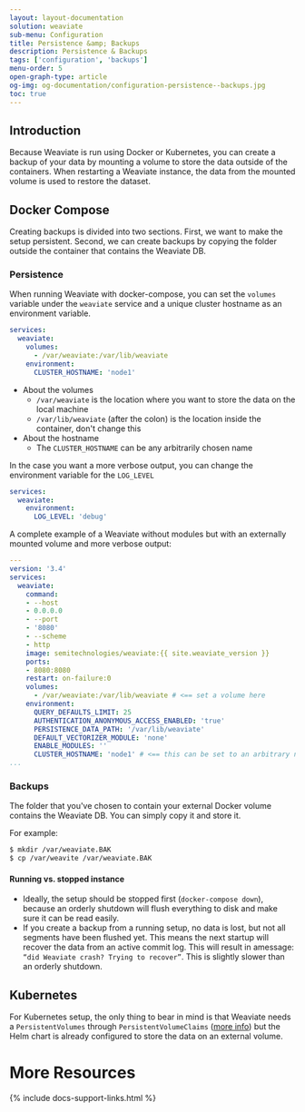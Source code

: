 ```yaml
---
layout: layout-documentation
solution: weaviate
sub-menu: Configuration
title: Persistence &amp; Backups
description: Persistence & Backups
tags: ['configuration', 'backups']
menu-order: 5
open-graph-type: article
og-img: og-documentation/configuration-persistence--backups.jpg
toc: true
---
```


## Introduction

Because Weaviate is run using Docker or Kubernetes, you can create a backup of your data by mounting a volume to store the data outside of the containers. When restarting a Weaviate instance, the data from the mounted volume is used to restore the dataset.

## Docker Compose

Creating backups is divided into two sections. First, we want to make the setup persistent. Second, we can create backups by copying the folder outside the container that contains the Weaviate DB.

### Persistence

When running Weaviate with docker-compose, you can set the `volumes` variable under the `weaviate` service and a unique cluster hostname as an environment variable.

```yaml
services:
  weaviate:
    volumes:
      - /var/weaviate:/var/lib/weaviate
    environment:
      CLUSTER_HOSTNAME: 'node1' 
```

* About the volumes
  * `/var/weaviate` is the location where you want to store the data on the local machine
  * `/var/lib/weaviate` (after the colon) is the location inside the container, don't change this
* About the hostname
  * The `CLUSTER_HOSTNAME` can be any arbitrarily chosen name

In the case you want a more verbose output, you can change the environment variable for the `LOG_LEVEL`

```yaml
services:
  weaviate:
    environment:
      LOG_LEVEL: 'debug'
```

A complete example of a Weaviate without modules but with an externally mounted volume and more verbose output:

```yaml
---
version: '3.4'
services:
  weaviate:
    command:
    - --host
    - 0.0.0.0
    - --port
    - '8080'
    - --scheme
    - http
    image: semitechnologies/weaviate:{{ site.weaviate_version }}
    ports:
    - 8080:8080
    restart: on-failure:0
    volumes:
      - /var/weaviate:/var/lib/weaviate # <== set a volume here
    environment:
      QUERY_DEFAULTS_LIMIT: 25
      AUTHENTICATION_ANONYMOUS_ACCESS_ENABLED: 'true'
      PERSISTENCE_DATA_PATH: '/var/lib/weaviate'
      DEFAULT_VECTORIZER_MODULE: 'none'
      ENABLE_MODULES: ''
      CLUSTER_HOSTNAME: 'node1' # <== this can be set to an arbitrary name
...
```

### Backups

The folder that you've chosen to contain your external Docker volume contains the Weaviate DB. You can simply copy it and store it.

For example:

```sh
$ mkdir /var/weaviate.BAK
$ cp /var/weavite /var/weaviate.BAK
```

#### Running vs. stopped instance

* Ideally, the setup should be stopped first (`docker-compose down`), because an orderly shutdown will flush everything to disk and make sure it can be read easily.
* If you create a backup from a running setup, no data is lost, but not all segments have been flushed yet. This means the next startup will recover the data from an active commit log. ​This will result in a ​message: `“did Weaviate crash? Trying to recover”​`​.​ This is slightly slower than an ​orderly​ shutdown.​

## Kubernetes

For Kubernetes setup, the only thing to bear in mind is that Weaviate needs a `PersistentVolumes` through `PersistentVolumeClaims` ([more info](../getting-started/installation.html#requirements)) but the Helm chart is already configured to store the data on an external volume.

# More Resources

{% include docs-support-links.html %}
